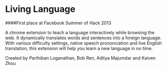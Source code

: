 Living Language
===============

####First place at Facebook Summer of Hack 2013

A chrome extension to teach a language interactively while browsing the web. It dynamically translates words and sentences into a foreign language. With various difficulty settings, native speech prononciation and live English translation, this extension will help you learn a new language in no time.

Created by Parthiban Loganathan, Bob Ren, Aditya Majumdar and Kaiven Zhou
